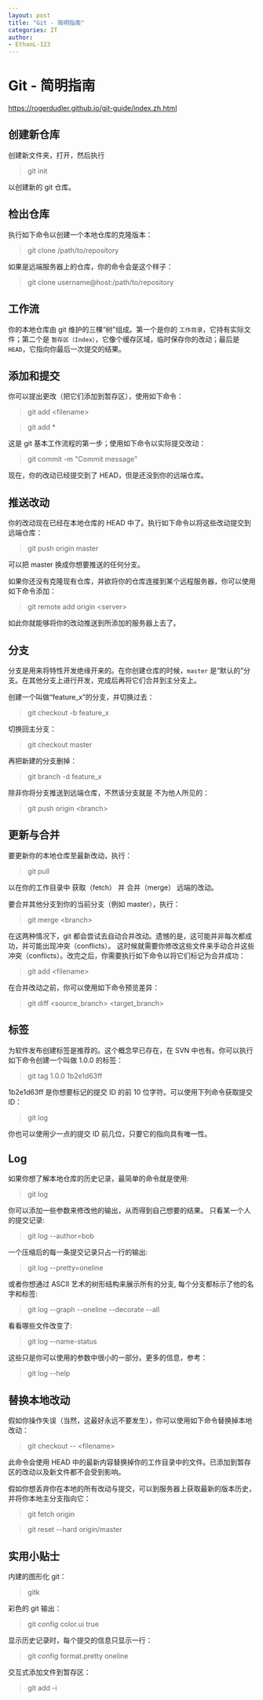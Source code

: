 ```yaml
---
layout: post
title: "Git - 简明指南"
categories: IT
author:
- EthanL-123
---
```


# Git - 简明指南
https://rogerdudler.github.io/git-guide/index.zh.html

## 创建新仓库
创建新文件夹，打开，然后执行
> git init

以创建新的 git 仓库。

## 检出仓库
执行如下命令以创建一个本地仓库的克隆版本：
> git clone /path/to/repository

如果是远端服务器上的仓库，你的命令会是这个样子：
> git clone username@host:/path/to/repository

## 工作流
你的本地仓库由 git 维护的三棵“树”组成。第一个是你的 `工作目录`，它持有实际文件；第二个是 `暂存区（Index）`，它像个缓存区域，临时保存你的改动；最后是 `HEAD`，它指向你最后一次提交的结果。

## 添加和提交
你可以提出更改（把它们添加到暂存区），使用如下命令：
> git add \<filename\>

> git add *

这是 git 基本工作流程的第一步；使用如下命令以实际提交改动：
> git commit -m "Commit message"

现在，你的改动已经提交到了 HEAD，但是还没到你的远端仓库。

## 推送改动
你的改动现在已经在本地仓库的 HEAD 中了。执行如下命令以将这些改动提交到远端仓库：
> git push origin master

可以把 master 换成你想要推送的任何分支。

如果你还没有克隆现有仓库，并欲将你的仓库连接到某个远程服务器，你可以使用如下命令添加：
> git remote add origin \<server\>

如此你就能够将你的改动推送到所添加的服务器上去了。

## 分支
分支是用来将特性开发绝缘开来的。在你创建仓库的时候，`master` 是“默认的”分支。在其他分支上进行开发，完成后再将它们合并到主分支上。

创建一个叫做“feature_x”的分支，并切换过去：
> git checkout -b feature_x

切换回主分支：
> git checkout master

再把新建的分支删掉：
> git branch -d feature_x

除非你将分支推送到远端仓库，不然该分支就是 不为他人所见的：
> git push origin \<branch\>

## 更新与合并
要更新你的本地仓库至最新改动，执行：
> git pull

以在你的工作目录中 获取（fetch） 并 合并（merge） 远端的改动。

要合并其他分支到你的当前分支（例如 master），执行：
> git merge \<branch\>

在这两种情况下，git 都会尝试去自动合并改动。遗憾的是，这可能并非每次都成功，并可能出现冲突（conflicts）。 这时候就需要你修改这些文件来手动合并这些冲突（conflicts）。改完之后，你需要执行如下命令以将它们标记为合并成功：
> git add \<filename\>

在合并改动之前，你可以使用如下命令预览差异：
> git diff \<source_branch\> \<target_branch\>

## 标签
为软件发布创建标签是推荐的。这个概念早已存在，在 SVN 中也有。你可以执行如下命令创建一个叫做 1.0.0 的标签：
> git tag 1.0.0 1b2e1d63ff

1b2e1d63ff 是你想要标记的提交 ID 的前 10 位字符。可以使用下列命令获取提交 ID：
> git log

你也可以使用少一点的提交 ID 前几位，只要它的指向具有唯一性。

## Log
如果你想了解本地仓库的历史记录，最简单的命令就是使用:
> git log

你可以添加一些参数来修改他的输出，从而得到自己想要的结果。 只看某一个人的提交记录:
> git log --author=bob

一个压缩后的每一条提交记录只占一行的输出:
> git log --pretty=oneline

或者你想通过 ASCII 艺术的树形结构来展示所有的分支, 每个分支都标示了他的名字和标签:
> git log --graph --oneline --decorate --all

看看哪些文件改变了:
> git log --name-status

这些只是你可以使用的参数中很小的一部分。更多的信息，参考：
> git log --help

## 替换本地改动
假如你操作失误（当然，这最好永远不要发生），你可以使用如下命令替换掉本地改动：
> git checkout -- \<filename\>

此命令会使用 HEAD 中的最新内容替换掉你的工作目录中的文件。已添加到暂存区的改动以及新文件都不会受到影响。

假如你想丢弃你在本地的所有改动与提交，可以到服务器上获取最新的版本历史，并将你本地主分支指向它：
> git fetch origin

> git reset --hard origin/master

## 实用小贴士
内建的图形化 git：
> gitk

彩色的 git 输出：
> git config color.ui true

显示历史记录时，每个提交的信息只显示一行：
> git config format.pretty oneline

交互式添加文件到暂存区：
> git add -i
